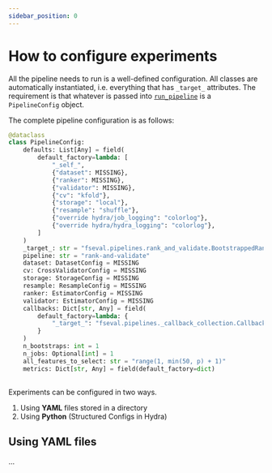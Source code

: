 ```yaml
---
sidebar_position: 0
---
```


# How to configure experiments
All the pipeline needs to run is a well-defined configuration. All classes are automatically instantiated, i.e. everything that has `_target_` attributes. The requirement is that whatever is passed into [`run_pipeline`](/docs/running-experiments/running-first-experiment) is a `PipelineConfig` object.

The complete pipeline configuration is as follows:

```python
@dataclass
class PipelineConfig:
    defaults: List[Any] = field(
        default_factory=lambda: [
            "_self_",
            {"dataset": MISSING},
            {"ranker": MISSING},
            {"validator": MISSING},
            {"cv": "kfold"},
            {"storage": "local"},
            {"resample": "shuffle"},
            {"override hydra/job_logging": "colorlog"},
            {"override hydra/hydra_logging": "colorlog"},
        ]
    )
    _target_: str = "fseval.pipelines.rank_and_validate.BootstrappedRankAndValidate"
    pipeline: str = "rank-and-validate"
    dataset: DatasetConfig = MISSING
    cv: CrossValidatorConfig = MISSING
    storage: StorageConfig = MISSING
    resample: ResampleConfig = MISSING
    ranker: EstimatorConfig = MISSING
    validator: EstimatorConfig = MISSING
    callbacks: Dict[str, Any] = field(
        default_factory=lambda: {
            "_target_": "fseval.pipelines._callback_collection.CallbackCollection"
        }
    )
    n_bootstraps: int = 1
    n_jobs: Optional[int] = 1
    all_features_to_select: str = "range(1, min(50, p) + 1)"
    metrics: Dict[str, Any] = field(default_factory=dict)
```

## 
Experiments can be configured in two ways.

1. Using **YAML** files stored in a directory
2. Using **Python** (Structured Configs in Hydra)

## Using YAML files
...